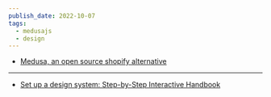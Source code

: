```yaml
---
publish_date: 2022-10-07
tags:
  - medusajs
  - design
---
```

- [Medusa, an open source shopify alternative ](https://medusajs.com/)

---

- [Set up a design system: Step-by-Step Interactive Handbook](https://designstrategy.guide/design-system/setup-a-design-system-step-by-step-interactive-handbook/)
